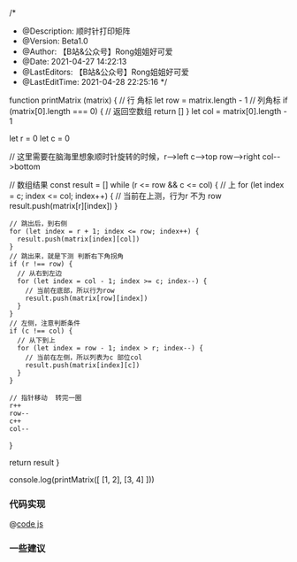 /*
 * @Description: 顺时针打印矩阵
 * @Version: Beta1.0
 * @Author: 【B站&公众号】Rong姐姐好可爱
 * @Date: 2021-04-27 14:22:13
 * @LastEditors: 【B站&公众号】Rong姐姐好可爱
 * @LastEditTime: 2021-04-28 22:25:16
 */

function printMatrix (matrix) {
  // 行 角标
  let row = matrix.length - 1
  // 列角标
  if (matrix[0].length === 0) {
    // 返回空数组
    return []
  }
  let col = matrix[0].length - 1

  let r = 0
  let c = 0

  // 这里需要在脑海里想象顺时针旋转的时候，r-->left c-->top row-->right  col-->bottom

  // 数组结果
  const result = []
  while (r <= row && c <= col) {
    // 上
    for (let index = c; index <= col; index++) {
      // 当前在上测，行为r 不为 row
      result.push(matrix[r][index])
    }

    // 跳出后，到右侧
    for (let index = r + 1; index <= row; index++) {
      result.push(matrix[index][col])
    }
    // 跳出来，就是下测 判断右下角拐角
    if (r !== row) {
      // 从右到左边
      for (let index = col - 1; index >= c; index--) {
        // 当前在底部，所以行为row
        result.push(matrix[row][index])
      }
    }
    // 左侧，注意判断条件
    if (c !== col) {
      // 从下到上
      for (let index = row - 1; index > r; index--) {
        // 当前在左侧，所以列表为c 部位col
        result.push(matrix[index][c])
      }
    }

    // 指针移动  转完一圈
    r++
    row--
    c++
    col--
  }

  return result
}

console.log(printMatrix([
  [1, 2],
  [3, 4]
]))

### 代码实现

@[code js](@code/algorithm/剑指/数组和矩阵/printMatrix.js)

### 一些建议